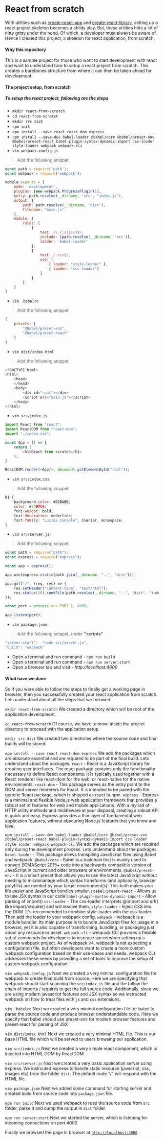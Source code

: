 # React from scratch

With utilities such as [create-react-app](https://npmjs.org/package/create-react-app) and [create-react-library](https://npmjs.org/package/create-react-library), setting up a react project skeleton becomes a childs play. But, these utilities hide a lot of nitty gritty under the hood. Of which, a developer must always be aware of. Hence I created this project, a skeleton for react application, from scratch.

#### Why this repository

This is a sample project for those who want to start development with react and want to understand how to setup a react project from scratch. This creates a barebones structure from where it can then be taken ahead for development.

#### The project setup, from scratch

##### To setup the react project, following are the steps


- `mkdir react-from-scratch`
- `cd react-from-scratch`
- `mkdir src dist`
- `npm init`
- `npm install --save react react-dom express`
- `npm install --save-dev babel-loader @babel/core @babel/preset-env @babel/preset-react babel-plugin-syntax-dynamic-import css-loader style-loader webpack webpack-cli`
- `vim webpack.config.js`
> Add the following snippet
```javascript
const path = require('path');
const webpack = require('webpack');

module.exports = {
    mode: 'development',
    plugins: [new webpack.ProgressPlugin()],
    entry: path.resolve(__dirname, "src", "index.js"),
    output: {
        path: path.resolve(__dirname, "dist"),
        filename: "main.js",
    },
    module: {
        rules: [
            {
                test: /\.(js|jsx)$/,
                include: [path.resolve(__dirname, 'src')],
                loader: 'babel-loader'
            },
            {
                test: /.css$/,
                use: [
                    { loader: "style-loader" },
                    { loader: "css-loader"}
                ]
            }
        ]
    }
}
```
- `vim .babelrc`
> Add the following snippet
```javascript
{
    presets: [
        "@babel/preset-env",
        "@babel/preset-react"
    ]
}
```
- `vim dist/index.html`
> Add the following snippet
```javascript
<!DOCTYPE html>
<html>
    <head>
    </head>
    <body>
        <div id="root"></div>
        <script src="main.js"></script>
    </body>
</html>
```
- `vim src/index.js`
```javascript
import React from "react";
import ReactDOM from "react-dom";
import "./index.css";

const App = () => {
    return (
        <h1>React from scratch</h1>
    );
}

ReactDOM.render(<App/>, document.getElementById("root"));
```
- `vim src/index.css`
> Add the following snippet
```javascript
h1 {
    background-color: #B2BABB;
    color: #76D7C4;
    font-weight: bold;
    text-decoration: underline;
    font-family: "Lucida Console", Courier, monospace;
}
```
- `vim src/server.js`
> Add the following snippet
```javascript
const path = require("path");
const express = require("express");

const app = express();

app.use(express.static(path.join(__dirname, "..", "dist")));

app.get("/", (req, res) => {
    res.setHeader("content-type", "text/html");
    res.status(20).sendFile(path.resolve(__dirname, "..", "dist", "index.html"));
});

const port = process.env.PORT || 4000;

app.listen(port);
```
- `vim package.json`
> Add the following snippet, under __"scripts"__
```javascript
"server:start":  "node src/server.js",
"build": "webpack"
```
- Open a terminal and run command - `npm run build`
- Open a terminal and run command - `npm run server:start`
- Open a browser tab and visit - _http://localhost:4000_


#### What have we done

So if you were able to follow the steps to finally get a working page in browser, then you successfully created your react application from scratch. Lets understand about all the steps that we followed.

`mkdir react-from-scratch`
We created a directory which will be root of the application development.

`cd react-from-scratch`
Of course, we have to move inside the project directory to proceed with the applcation setup.

`mkdir src dist`
We created two directories where the source code and final builds will be stored.

`npm install --save react react-dom express`
We add the packages which are absolute essential and are required to be part of the final build. Lets understand about the packages.
`react` - React is a JavaScript library for creating user interfaces. The react package contains only the functionality necessary to define React components. It is typically used together with a React renderer like react-dom for the web, or react-native for the native environments.
`react-dom` - This package serves as the entry point to the DOM and server renderers for React. It is intended to be paired with the generic React package, which is shipped as react to npm.
`express` - Express is a minimal and flexible Node.js web application framework that provides a robust set of features for web and mobile applications. With a myriad of HTTP utility methods and middleware at your disposal, creating a robust API is quick and easy. Express provides a thin layer of fundamental web application features, without obscuring Node.js features that you know and love.

`npm install --save-dev babel-loader @babel/core @babel/preset-env @babel/preset-react babel-plugin-syntax-dynamic-import css-loader style-loader webpack webpack-cli`
We add the packages which are required only during the development process. Lets understand about the packages.
`babel-loader` - This package allows transpiling JavaScript files using Babel and webpack.
`@babel/core` - Babel is a toolchain that is mainly used to convert ECMAScript 2015+ code into a backwards compatible version of JavaScript in current and older browsers or environments. 
`@babel/preset-env` - It is a smart preset that allows you to use the latest JavaScript without needing to micromanage which syntax transforms (and optionally, browser polyfills) are needed by your target environment(s). This both makes your life easier and JavaScript bundles smaller.
`@babel/preset-react` - Allows us to use JSX syntax in our code
`babel-plugin-syntax-dynamic-import` - Allow parsing of import()
`css-loader` - The css-loader interprets @import and url() like import/require() and will resolve them.
`style-loader` - Inject CSS into the DOM. It's recommended to combine style-loader with the css-loader. Then add the loader to your webpack config.
`webpack` - webpack is a module bundler. Its main purpose is to bundle JavaScript files for usage in a browser, yet it is also capable of transforming, bundling, or packaging just about any resource or asset.
`webpack-cli` - webpack CLI provides a flexible set of commands for developers to increase speed when setting up a custom webpack project. As of webpack v4, webpack is not expecting a configuration file, but often developers want to create a more custom webpack configuration based on their use-cases and needs. webpack CLI addresses these needs by providing a set of tools to improve the setup of custom webpack configuration.

`vim webpack.config.js`
Next we created a very mininal configuration file for webpack to create final build from source. Here we are specifying that webpack should start scanning the `src/index.js` file and the follow the chain of imports / requires to get the full source code. Additionally, since we are using modern javascript features and JSX syntax so we instructed webpack on how to treat files with `js` and `css` extensions.

`vim .babelrc`
Next we created a very mininal configuration file for babel to parse the source code and produce browser understandable code. Here  we specify that babel should use preset-env for modern browser features and preset-react for parsing of JSX

`vim dist/index.html`
Next we created a very minimal HTML file. This is our base HTML file which will be served to users browsing our application.

`vim src/index.js`
Next we created a very simple react component, which is injected into HTML DOM by ReactDOM

`vim src/server.js`
Next we created a very basic application server using express. We instrcuted express to handle static resource (javscript, css, images etc) from the folder `dist`. The default route "/" will respond with the HTML file.

`vim package.json`
Next we added some command for starting server and created build from source code into `package.json` file.

`npm run build`
Next we used webpack to read the source code from `src` folder, parse it and dump the output in `dist` folder.

`npm run server:start`
Next we started the server, which is listening for incoming connections on port 4000.

Finally we browsed the page in browser at [`http://localhost:4000`](http://localhost:3000).
